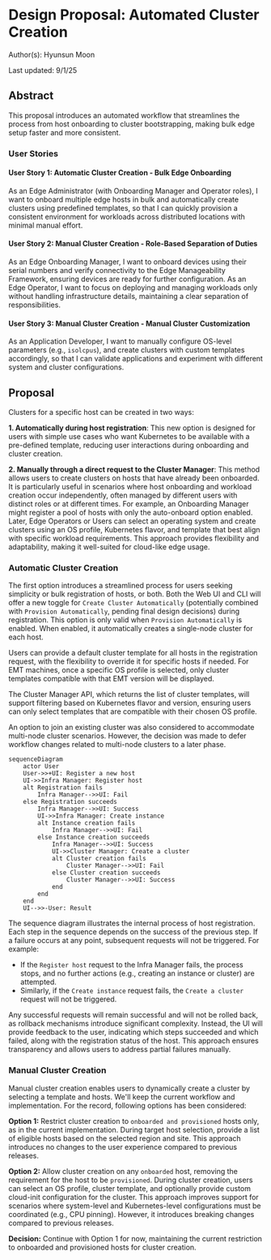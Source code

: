# Design Proposal: Automated Cluster Creation

Author(s): Hyunsun Moon

Last updated: 9/1/25

## Abstract

This proposal introduces an automated workflow that streamlines the process from host onboarding to cluster
bootstrapping, making bulk edge setup faster and more consistent.

### User Stories

#### User Story 1: Automatic Cluster Creation - Bulk Edge Onboarding

As an Edge Administrator (with Onboarding Manager and Operator roles), I want to onboard multiple edge hosts in bulk and
automatically create clusters using predefined templates, so that I can quickly provision a consistent environment for
workloads across distributed locations with minimal manual effort.

#### User Story 2: Manual Cluster Creation - Role-Based Separation of Duties

As an Edge Onboarding Manager, I want to onboard devices using their serial numbers and verify connectivity to the Edge
Manageability Framework, ensuring devices are ready for further configuration. As an Edge Operator, I want to focus on
deploying and managing workloads only without handling infrastructure details, maintaining a clear separation of
responsibilities.

#### User Story 3: Manual Cluster Creation - Manual Cluster Customization

As an Application Developer, I want to manually configure OS-level parameters (e.g., `isolcpus`), and create clusters
with custom templates accordingly, so that I can validate applications and experiment with different system and cluster
configurations.

## Proposal

Clusters for a specific host can be created in two ways:

**1. Automatically during host registration**: This new option is designed for users with simple use cases who want
Kubernetes to be available with a pre-defined template, reducing user interactions during onboarding and cluster
creation.

**2. Manually through a direct request to the Cluster Manager**: This method allows users to create clusters on hosts
that have already been onboarded. It is particularly useful in scenarios where host onboarding and workload creation
occur independently, often managed by different users with distinct roles or at different times. For example, an
Onboarding Manager might register a pool of hosts with only the auto-onboard option enabled. Later, Edge Operators or
Users can select an operating system and create clusters using an OS profile, Kubernetes flavor, and template that best
align with specific workload requirements. This approach provides flexibility and adaptability, making it well-suited
for cloud-like edge usage.

### Automatic Cluster Creation

The first option introduces a streamlined process for users seeking simplicity or bulk registration of hosts, or both.
Both the Web UI and CLI will offer a new toggle for `Create Cluster Automatically` (potentially combined with `Provision
Automatically`, pending final design decisions) during registration. This option is only valid when `Provision
Automatically` is enabled. When enabled, it automatically creates a single-node cluster for each host.

Users can provide a default cluster template for all hosts in the registration request, with the flexibility to override
it for specific hosts if needed. For EMT machines, once a specific OS profile is selected, only cluster templates
compatible with that EMT version will be displayed.

The Cluster Manager API, which returns the list of cluster templates, will support filtering based on Kubernetes flavor
and version, ensuring users can only select templates that are compatible with their chosen OS profile.

An option to join an existing cluster was also considered to accommodate multi-node cluster scenarios. However, the
decision was made to defer workflow changes related to multi-node clusters to a later phase.

```mermaid
sequenceDiagram
    actor User
    User->>+UI: Register a new host
    UI->>Infra Manager: Register host
    alt Registration fails
        Infra Manager-->>UI: Fail
    else Registration succeeds
        Infra Manager-->>UI: Success
        UI->>Infra Manager: Create instance
        alt Instance creation fails
            Infra Manager-->>UI: Fail
        else Instance creation succeeds
            Infra Manager-->>UI: Success
            UI->>Cluster Manager: Create a cluster
            alt Cluster creation fails
                Cluster Manager-->>UI: Fail
            else Cluster creation succeeds
                Cluster Manager-->>UI: Success
            end
        end
    end
    UI-->>-User: Result
```

The sequence diagram illustrates the internal process of host registration. Each step in the sequence depends on the
success of the previous step. If a failure occurs at any point, subsequent requests will not be triggered. For example:

- If the `Register host` request to the Infra Manager fails, the process stops, and no further actions (e.g., creating
  an instance or cluster) are attempted.
- Similarly, if the `Create instance` request fails, the `Create a cluster` request will not be triggered.

Any successful requests will remain successful and will not be rolled back, as rollback mechanisms introduce significant
complexity. Instead, the UI will provide feedback to the user, indicating which steps succeeded and which failed, along
with the registration status of the host. This approach ensures transparency and allows users to address partial
failures manually.

### Manual Cluster Creation

Manual cluster creation enables users to dynamically create a cluster by selecting a template and hosts. We'll keep the
current workflow and implementation. For the record, following options has been considered:

**Option 1:** Restrict cluster creation to `onboarded and provisioned` hosts only, as in the current implementation.
During target host selection, provide a list of eligible hosts based on the selected region and site. This approach
introduces no changes to the user experience compared to previous releases.

**Option 2:** Allow cluster creation on any `onboarded` host, removing the requirement for the host to be `provisioned`.
During cluster creation, users can select an OS profile, cluster template, and optionally provide custom cloud-init
configuration for the cluster. This approach improves support for scenarios where system-level and Kubernetes-level
configurations must be coordinated (e.g., CPU pinning). However, it introduces breaking changes compared to previous
releases.

**Decision:** Continue with Option 1 for now, maintaining the current restriction to onboarded and provisioned hosts for
cluster creation.

